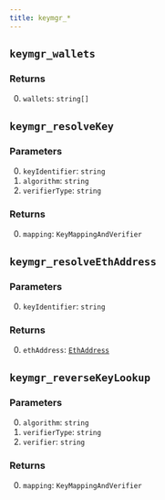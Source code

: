 ```yaml
---
title: keymgr_*
---
```

## `keymgr_wallets`

### Returns

0. `wallets`: `string[]`

## `keymgr_resolveKey`

### Parameters

0. `keyIdentifier`: `string`
1. `algorithm`: `string`
2. `verifierType`: `string`

### Returns

0. `mapping`: `KeyMappingAndVerifier`

## `keymgr_resolveEthAddress`

### Parameters

0. `keyIdentifier`: `string`

### Returns

0. `ethAddress`: [`EthAddress`](../types/simpletypes.md#ethaddress)

## `keymgr_reverseKeyLookup`

### Parameters

0. `algorithm`: `string`
1. `verifierType`: `string`
2. `verifier`: `string`

### Returns

0. `mapping`: `KeyMappingAndVerifier`

